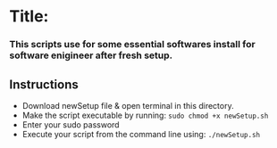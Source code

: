 # Title:
### This scripts use for some essential softwares install for software enigineer after fresh setup.

## Instructions
- Download newSetup file & open terminal in this directory.
- Make the script executable by running: `sudo chmod +x newSetup.sh`
- Enter your sudo password
- Execute your script from the command line using: `./newSetup.sh`